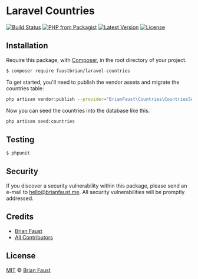 # Laravel Countries

[![Build Status](https://img.shields.io/travis/faustbrian/Laravel-Countries/master.svg?style=flat-square)](https://travis-ci.org/faustbrian/Laravel-Countries)
[![PHP from Packagist](https://img.shields.io/packagist/php-v/faustbrian/laravel-countries.svg?style=flat-square)]()
[![Latest Version](https://img.shields.io/github/release/faustbrian/Laravel-Countries.svg?style=flat-square)](https://github.com/faustbrian/Laravel-Countries/releases)
[![License](https://img.shields.io/packagist/l/faustbrian/Laravel-Countries.svg?style=flat-square)](https://packagist.org/packages/faustbrian/Laravel-Countries)

## Installation

Require this package, with [Composer](https://getcomposer.org/), in the root directory of your project.

``` bash
$ composer require faustbrian/laravel-countries
```

To get started, you'll need to publish the vendor assets and migrate the countries table:

```bash
php artisan vendor:publish --provider="BrianFaust\Countries\CountriesServiceProvider" && php artisan migrate
```

Now you can seed the countries into the database like this.

```bash
php artisan seed:countries
```

## Testing

``` bash
$ phpunit
```

## Security

If you discover a security vulnerability within this package, please send an e-mail to hello@brianfaust.me. All security vulnerabilities will be promptly addressed.

## Credits

- [Brian Faust](https://github.com/faustbrian)
- [All Contributors](../../contributors)

## License

[MIT](LICENSE) © [Brian Faust](https://brianfaust.me)

